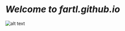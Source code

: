 # ***Welcome to fartl.github.io***

![alt text](https://user-images.githubusercontent.com/118233145/203186229-7f4fee38-8011-4e25-a8fc-d2274159f424.png)
